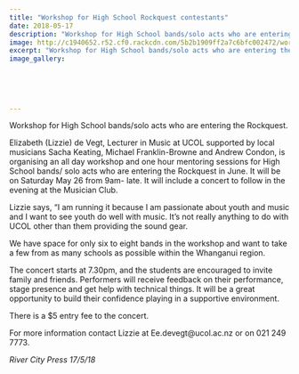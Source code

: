 ```yaml
---
title: "Workshop for High School Rockquest contestants"
date: 2018-05-17
description: "Workshop for High School bands/solo acts who are entering the Rockquest..."
image: http://c1940652.r52.cf0.rackcdn.com/5b2b1909ff2a7c6bfc002472/workshop-poster-rcp.nowgif.gif
excerpt: "Workshop for High School bands/solo acts who are entering the Rockquest."
image_gallery:
    
    
    
    
    
---
```


<p><span>Workshop for High School bands/solo acts who are entering the Rockquest.</span></p>
<p><span>Elizabeth (Lizzie) de Vegt, Lecturer in Music at UCOL supported by local musicians Sacha Keating, Michael Franklin-Browne and Andrew Condon, is organising an all day workshop and one hour mentoring sessions for High School bands/ solo acts who are entering the Rockquest in June. It will be on Saturday May 26 from 9am- late. I</span><span class="text_exposed_show">t will include a concert to follow in the evening at the Musician Club.<br /></span></p>
<p><span class="text_exposed_show">Lizzie says, &ldquo;I am running it because I am passionate about youth and music and I want to see youth do well with music. It&rsquo;s not really anything to do with UCOL other than them providing the sound gear.<br /></span></p>
<p><span class="text_exposed_show">We have space for only six to eight bands in the workshop and want to take a few from as many schools as possible within the Whanganui region.<br /></span></p>
<p><span class="text_exposed_show">The concert starts at 7.30pm, and the students are encouraged to invite family and friends. Performers will receive feedback on their performance, stage presence and get help with technical things. It will be a great opportunity to build their confidence playing in a supportive environment.<br /></span></p>
<p><span class="text_exposed_show">There is a $5 entry fee to the concert.<br /></span></p>
<p><span class="text_exposed_show">For more information contact Lizzie at Ee.devegt@ucol.ac.nz or on 021 249 7773.</span></p>
<p><em><span class="text_exposed_show">River City Press 17/5/18</span></em></p>

